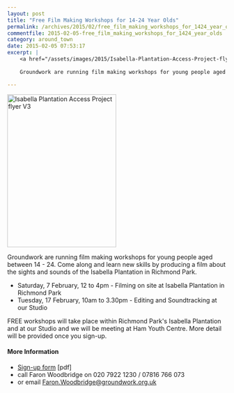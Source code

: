```yaml
---
layout: post
title: "Free Film Making Workshops for 14-24 Year Olds"
permalink: /archives/2015/02/free_film_making_workshops_for_1424_year_olds.html
commentfile: 2015-02-05-free_film_making_workshops_for_1424_year_olds
category: around_town
date: 2015-02-05 07:53:17
excerpt: |
    <a href="/assets/images/2015/Isabella-Plantation-Access-Project-flyer-V3.jpg" title="See larger version of - Isabella Plantation Access Project flyer V3"><img src="/assets/images/2015/Isabella-Plantation-Access-Project-flyer-V3_thumb.jpg" width="150" height="211" alt="Isabella Plantation Access Project flyer V3" class="photo right" /></a>
    
    Groundwork are running film making workshops for young people aged between 14 - 24. Come along and learn new skills by producing a film about the sights and sounds of the Isabella Plantation in Richmond Park.

---
```


<a href="/assets/images/2015/Isabella-Plantation-Access-Project-flyer-V3.jpg" title="See larger version of - Isabella Plantation Access Project flyer V3"><img src="/assets/images/2015/Isabella-Plantation-Access-Project-flyer-V3_thumb.jpg" width="250" height="351" alt="Isabella Plantation Access Project flyer V3" class="photo right" /></a>

Groundwork are running film making workshops for young people aged between 14 - 24. Come along and learn new skills by producing a film about the sights and sounds of the Isabella Plantation in Richmond Park.

-   Saturday, 7 February, 12 to 4pm - Filming on site at Isabella Plantation in Richmond Park
-   Tuesday, 17 February, 10am to 3.30pm - Editing and Soundtracking at our Studio

FREE workshops will take place within Richmond Park's Isabella Plantation and at our Studio and we will be meeting at Ham Youth Centre. More detail will be provided once you sign-up.

#### More Information

-   <a href="/assets/images/2015/Isabella_Plantation_Young_Creatives_Project_-__Sign_up_form_-_2015.pdf" title="Isabella Plantation Young Creatives Project  Sign up form   2015.pdf">Sign-up form</a> \[pdf\]
-   call Faron Woodbridge on 020 7922 1230 / 07816 766 073
-   or email <Faron.Woodbridge@groundwork.org.uk>
